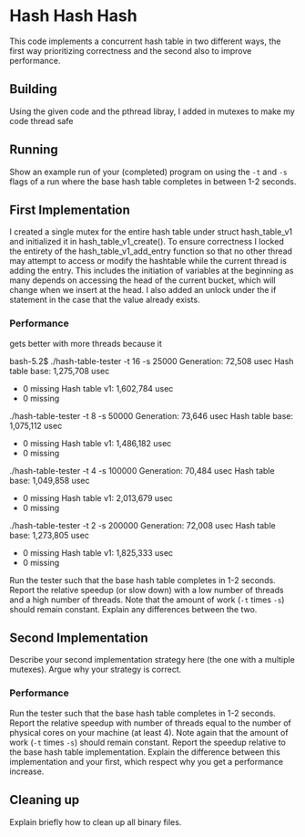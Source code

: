 # Hash Hash Hash

This code implements a concurrent hash table in two different ways, 
the first way prioritizing correctness and the second also to improve 
performance.

## Building

Using the given code and the pthread libray, I added in mutexes to make my code thread safe

## Running

Show an example run of your (completed) program on using the `-t` and `-s` flags
of a run where the base hash table completes in between 1-2 seconds.

## First Implementation

I created a single mutex for the entire hash table under struct hash_table_v1 
and initialized it in hash_table_v1_create(). To ensure correctness I locked the 
entirety of the hash_table_v1_add_entry function so that no other thread may attempt
to access or modify the hashtable while the current thread is adding the entry.
This includes the initiation of variables at the beginning as many depends on
accessing the head of the current bucket, which will change when we insert at the head.
I also added an unlock under the if statement in the case that the value
already exists.

### Performance

gets better with more threads because it


bash-5.2$ ./hash-table-tester -t 16 -s 25000
Generation: 72,508 usec
Hash table base: 1,275,708 usec
  - 0 missing
Hash table v1: 1,602,784 usec
  - 0 missing

./hash-table-tester -t 8 -s 50000
Generation: 73,646 usec
Hash table base: 1,075,112 usec
  - 0 missing
Hash table v1: 1,486,182 usec
  - 0 missing

./hash-table-tester -t 4 -s 100000
Generation: 70,484 usec
Hash table base: 1,049,858 usec
  - 0 missing
Hash table v1: 2,013,679 usec
  - 0 missing

./hash-table-tester -t 2 -s 200000
Generation: 72,008 usec
Hash table base: 1,273,805 usec
  - 0 missing
Hash table v1: 1,825,333 usec
  - 0 missing




Run the tester such that the base hash table completes in 1-2 seconds.
Report the relative speedup (or slow down) with a low number of threads and a
high number of threads. Note that the amount of work (`-t` times `-s`) should
remain constant. Explain any differences between the two.

## Second Implementation

Describe your second implementation strategy here (the one with a multiple
mutexes). Argue why your strategy is correct.

### Performance

Run the tester such that the base hash table completes in 1-2 seconds.
Report the relative speedup with number of threads equal to the number of
physical cores on your machine (at least 4). Note again that the amount of work
(`-t` times `-s`) should remain constant. Report the speedup relative to the
base hash table implementation. Explain the difference between this
implementation and your first, which respect why you get a performance increase.

## Cleaning up

Explain briefly how to clean up all binary files.
